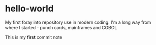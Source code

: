 # hello-world
My first foray into repository use in modern coding.
I'm a long way from where I started - punch cards, mainframes and COBOL

This is my **first** commit note
